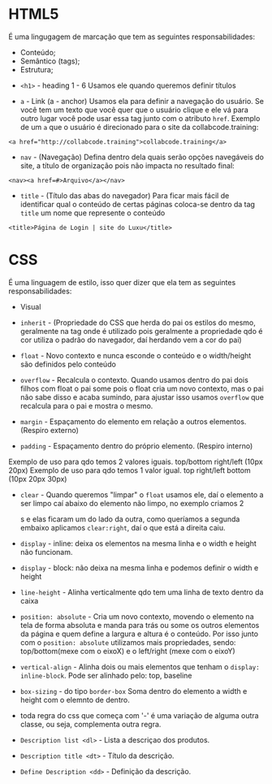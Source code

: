 # HTML5

É uma lingugagem de marcação que tem as seguintes responsabilidades:

- Conteúdo;
- Semântico (tags);
- Estrutura;


* `<h1>` - heading 1 - 6
Usamos ele quando queremos definir títulos

- `a` - Link (a - anchor)
Usamos ela para definir a navegação do usuário. Se você tem um texto que você quer que o usuário clique e ele vá para outro lugar você pode usar essa tag junto com o atributo `href`. Exemplo de um `a` que o usuário é direcionado para o site da collabcode.training:
```
<a href="http://collabcode.training">collabcode.training</a>
```

- `nav` - (Navegação)
Defina dentro dela quais serão opções navegáveis do site, a título de organização pois não impacta no resultado final:

```
<nav><a href=#>Arquivo</a></nav>
```

- `title` - (Título das abas do navegador)
Para ficar mais fácil de identificar qual o conteúdo de certas páginas coloca-se dentro da tag `title` um nome que represente o conteúdo

```
<title>Página de Login | site do Luxu</title>
```


# CSS

É uma linguagem de estilo, isso quer dizer que ela tem as seguintes responsabilidades:

-  Visual

- `inherit` - (Propriedade do CSS que herda do pai os estilos do mesmo, geralmente na tag <a> onde é utilizado pois geralmente a propriedade <link> qdo é cor utiliza o padrão do navegador, daí herdando vem a cor do pai)

- `float` - Novo contexto e nunca esconde o conteúdo e o width/height são definidos pelo conteúdo

- `overflow` - Recalcula o contexto. Quando usamos dentro do pai dois filhos com float o pai some pois o float cria um novo contexto, mas o pai não sabe disso e acaba sumindo, para ajustar isso usamos `overflow` que recalcula para o pai e mostra o mesmo.

- `margin` - Espaçamento do elemento em relação a outros elementos. (Respiro externo)

- `padding` - Espaçamento dentro do próprio elemento. (Respiro interno)

Exemplo de uso para qdo temos 2 valores iguais. top/bottom right/left (10px 20px)
Exemplo de uso para qdo temos 1 valor igual. top right/left bottom (10px 20px 30px)

- `clear` - Quando queremos "limpar" o `float` usamos ele, daí o elemento a ser limpo caí abaixo do elemento não limpo, no exemplo criamos 2 <nav>s e elas ficaram um do lado da outra, como queríamos a segunda embaixo aplicamos `clear:right`, daí o que está a direita caiu.

- `display` - inline: deixa os elementos na mesma linha e o width e height não funcionam.

- `display` - block: não deixa na mesma linha e podemos definir o width e height

-  `line-height` - Alinha verticalmente qdo tem uma linha de texto dentro da caixa

- `position: absolute` - Cria um novo contexto, movendo o elemento na tela de forma absoluta e manda para trás ou some os outros elementos da página e quem define a largura e altura é o conteúdo. Por isso junto com o `position: absolute` utilizamos mais propriedades, sendo: top/bottom(mexe com o eixoX) e o left/right (mexe com o eixoY)

- `vertical-align` - Alinha dois ou mais elementos que tenham o `display: inline-block`. Pode ser alinhado pelo: top, baseline

- `box-sizing` - do tipo `border-box` Soma dentro do elemento a width e height com o elemnto de dentro.

- toda regra do css que começa com '-' é uma variação de alguma outra classe, ou seja, complementa outra regra.

- `Description list <dl>` - Lista a descriçao dos produtos.

- `Description title <dt>` - Título da descrição.

- `Define Description <dd>` - Definição da descrição.

